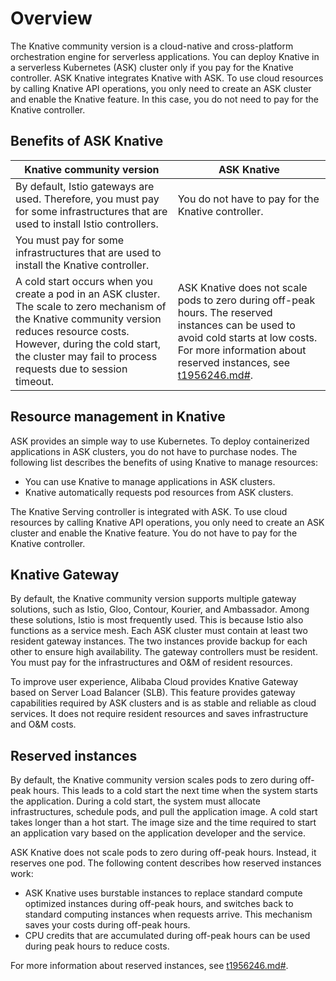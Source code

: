 # Overview

The Knative community version is a cloud-native and cross-platform orchestration engine for serverless applications. You can deploy Knative in a serverless Kubernetes \(ASK\) cluster only if you pay for the Knative controller. ASK Knative integrates Knative with ASK. To use cloud resources by calling Knative API operations, you only need to create an ASK cluster and enable the Knative feature. In this case, you do not need to pay for the Knative controller.

## Benefits of ASK Knative

|Knative community version|ASK Knative|
|-------------------------|-----------|
|By default, Istio gateways are used. Therefore, you must pay for some infrastructures that are used to install Istio controllers.|You do not have to pay for the Knative controller.|
|You must pay for some infrastructures that are used to install the Knative controller.|
|A cold start occurs when you create a pod in an ASK cluster. The scale to zero mechanism of the Knative community version reduces resource costs. However, during the cold start, the cluster may fail to process requests due to session timeout.|ASK Knative does not scale pods to zero during off-peak hours. The reserved instances can be used to avoid cold starts at low costs. For more information about reserved instances, see [t1956246.md\#]().|

## Resource management in Knative

ASK provides an simple way to use Kubernetes. To deploy containerized applications in ASK clusters, you do not have to purchase nodes. The following list describes the benefits of using Knative to manage resources:

-   You can use Knative to manage applications in ASK clusters.
-   Knative automatically requests pod resources from ASK clusters.

The Knative Serving controller is integrated with ASK. To use cloud resources by calling Knative API operations, you only need to create an ASK cluster and enable the Knative feature. You do not have to pay for the Knative controller.

## Knative Gateway

By default, the Knative community version supports multiple gateway solutions, such as Istio, Gloo, Contour, Kourier, and Ambassador. Among these solutions, Istio is most frequently used. This is because Istio also functions as a service mesh. Each ASK cluster must contain at least two resident gateway instances. The two instances provide backup for each other to ensure high availability. The gateway controllers must be resident. You must pay for the infrastructures and O&M of resident resources.

To improve user experience, Alibaba Cloud provides Knative Gateway based on Server Load Balancer \(SLB\). This feature provides gateway capabilities required by ASK clusters and is as stable and reliable as cloud services. It does not require resident resources and saves infrastructure and O&M costs.

## Reserved instances

By default, the Knative community version scales pods to zero during off-peak hours. This leads to a cold start the next time when the system starts the application. During a cold start, the system must allocate infrastructures, schedule pods, and pull the application image. A cold start takes longer than a hot start. The image size and the time required to start an application vary based on the application developer and the service.

ASK Knative does not scale pods to zero during off-peak hours. Instead, it reserves one pod. The following content describes how reserved instances work:

-   ASK Knative uses burstable instances to replace standard compute optimized instances during off-peak hours, and switches back to standard computing instances when requests arrive. This mechanism saves your costs during off-peak hours.
-   CPU credits that are accumulated during off-peak hours can be used during peak hours to reduce costs.

For more information about reserved instances, see [t1956246.md\#]().

